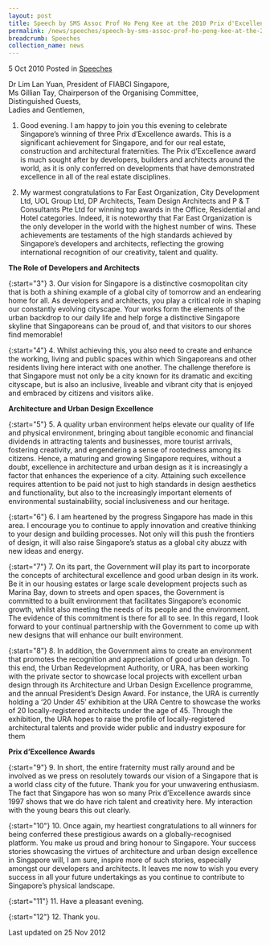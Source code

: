 ```yaml
---
layout: post
title: Speech by SMS Assoc Prof Ho Peng Kee at the 2010 Prix d'Excellence Awards Dinner
permalink: /news/speeches/speech-by-sms-assoc-prof-ho-peng-kee-at-the-2010-prix-d-excellence-awards-dinner
breadcrumb: Speeches
collection_name: news
---
```


5 Oct 2010 Posted in [Speeches](/news/speeches)

Dr Lim Lan Yuan, President of FIABCI Singapore,  
Ms Gillian Tay, Chairperson of the Organising Committee,  
Distinguished Guests,  
Ladies and Gentlemen,  


1. Good evening.  I am happy to join you this evening to celebrate Singapore’s winning of three Prix d’Excellence awards.  This is a significant achievement for Singapore, and for our real estate, construction and architectural fraternities. The Prix d’Excellence award is much sought after by developers, builders and architects around the world, as it is only conferred on developments that have demonstrated excellence in all of the real estate disciplines. 

2. My warmest congratulations to Far East Organization, City Development Ltd, UOL Group Ltd, DP Architects, Team Design Architects and P & T Consultants Pte Ltd for winning top awards in the Office, Residential and Hotel categories. Indeed, it is noteworthy that Far East Organization is the only developer in the world with the highest number of wins. These achievements are testaments of the high standards achieved by Singapore’s developers and architects, reflecting the growing international recognition of our creativity, talent and quality.

**The Role of Developers and Architects**

{:start="3"}
3. Our vision for Singapore is a distinctive cosmopolitan city that is both a shining example of a global city of tomorrow and an endearing home for all.  As developers and architects, you play a critical role in shaping our constantly evolving cityscape. Your works form the elements of the urban backdrop to our daily life and help forge a distinctive Singapore skyline that Singaporeans can be proud of, and that visitors to our shores find memorable!   

{:start="4"}
4. Whilst achieving this, you also need to create and enhance the working, living and public spaces within which Singaporeans and other residents living here interact with one another. The challenge therefore is that Singapore must not only be a city known for its dramatic and exciting cityscape, but is also an inclusive, liveable and vibrant city that is enjoyed and embraced by citizens and visitors alike.

**Architecture and Urban Design Excellence**

{:start="5"}
5. A quality urban environment helps elevate our quality of life and physical environment, bringing about tangible economic and financial dividends in attracting talents and businesses, more tourist arrivals, fostering creativity, and engendering a sense of rootedness among its citizens. Hence, a maturing and growing Singapore requires, without a doubt, excellence in architecture and urban design as it is increasingly a factor that enhances the experience of a city.  Attaining such excellence requires attention to be paid not just to high standards in design aesthetics and functionality, but also to the increasingly important elements of environmental sustainability, social inclusiveness and our heritage.  

{:start="6"}
6. I am heartened by the progress Singapore has made in this area. I encourage you to continue to apply innovation and creative thinking to your design and building processes. Not only will this push the frontiers of design, it will also raise Singapore’s status as a global city abuzz with new ideas and energy. 

{:start="7"}
7. On its part, the Government will play its part to incorporate the concepts of architectural excellence and good urban design in its work. Be it in our housing estates or large scale development projects such as Marina Bay, down to streets and open spaces, the Government is committed to a built environment that facilitates Singapore’s economic growth, whilst also meeting the needs of its people and the environment. The evidence of this commitment is there for all to see. In this regard, I look forward to your continual partnership with the Government to come up with new designs that will enhance our built environment.

{:start="8"}
8. In addition, the Government aims to create an environment that promotes the recognition and appreciation of good urban design.  To this end, the Urban Redevelopment Authority, or URA, has been working with the private sector to showcase local projects with excellent urban design through its Architecture and Urban Design Excellence programme, and the annual President’s Design Award. For instance, the URA is currently holding a ‘20 Under 45’ exhibition at the URA Centre to showcase the works of 20 locally-registered architects under the age of 45.  Through the exhibition, the URA hopes to raise the profile of locally-registered architectural talents and provide wider public and industry exposure for them

**Prix d’Excellence Awards**

{:start="9"}
9. In short, the entire fraternity must rally around and be involved as we press on resolutely towards our vision of a Singapore that is a world class city of the future. Thank you for your unwavering enthusiasm. The fact that Singapore has won so many Prix d’Excellence awards since 1997 shows that we do have rich talent and creativity here. My interaction with the young bears this out clearly.

{:start="10"}
10. Once again, my heartiest congratulations to all winners for being conferred these prestigious awards on a globally-recognised platform.  You make us proud and bring honour to Singapore. Your success stories showcasing the virtues of architecture and urban design excellence in Singapore will, I am sure, inspire more of such stories, especially amongst our developers and architects. It leaves me now to wish you every success in all your future undertakings as you continue to contribute to Singapore’s physical landscape.

{:start="11"}
11. Have a pleasant evening.

{:start="12"}
12. Thank you.


<p class="right-side-updated">Last updated on 25 Nov 2012</p>



